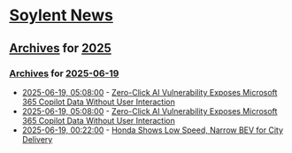 # [Soylent News](../../../README.md)

## [Archives](../../index.md) for [2025](../index.md)

### [Archives](../../index.md) for [2025-06-19](index.md)

* [2025-06-19, 05:08:00](https://soylentnews.org/politics/article.pl?sid=25/06/18/0130206&from=rss) - [Zero-Click AI Vulnerability Exposes Microsoft 365 Copilot Data Without User Interaction](https://soylentnews.org/politics/article.pl?sid=25/06/18/0130206&from=rss)
* [2025-06-19, 05:08:00](https://soylentnews.org/article.pl?sid=25/06/18/0130206&from=rss) - [Zero-Click AI Vulnerability Exposes Microsoft 365 Copilot Data Without User Interaction](https://soylentnews.org/article.pl?sid=25/06/18/0130206&from=rss)
* [2025-06-19, 00:22:00](https://soylentnews.org/article.pl?sid=25/06/18/0123206&from=rss) - [Honda Shows Low Speed, Narrow BEV for City Delivery](https://soylentnews.org/article.pl?sid=25/06/18/0123206&from=rss)
